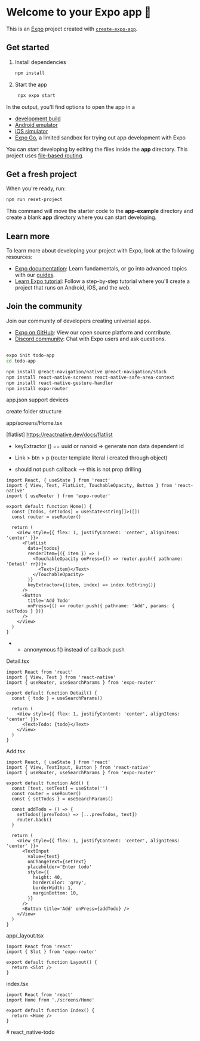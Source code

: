 # Welcome to your Expo app 👋

This is an [Expo](https://expo.dev) project created with [`create-expo-app`](https://www.npmjs.com/package/create-expo-app).

## Get started

1. Install dependencies

   ```bash
   npm install
   ```

2. Start the app

   ```bash
    npx expo start
   ```

In the output, you'll find options to open the app in a

- [development build](https://docs.expo.dev/develop/development-builds/introduction/)
- [Android emulator](https://docs.expo.dev/workflow/android-studio-emulator/)
- [iOS simulator](https://docs.expo.dev/workflow/ios-simulator/)
- [Expo Go](https://expo.dev/go), a limited sandbox for trying out app development with Expo

You can start developing by editing the files inside the **app** directory. This project uses [file-based routing](https://docs.expo.dev/router/introduction).

## Get a fresh project

When you're ready, run:

```bash
npm run reset-project
```

This command will move the starter code to the **app-example** directory and create a blank **app** directory where you can start developing.

## Learn more

To learn more about developing your project with Expo, look at the following resources:

- [Expo documentation](https://docs.expo.dev/): Learn fundamentals, or go into advanced topics with our [guides](https://docs.expo.dev/guides).
- [Learn Expo tutorial](https://docs.expo.dev/tutorial/introduction/): Follow a step-by-step tutorial where you'll create a project that runs on Android, iOS, and the web.

## Join the community

Join our community of developers creating universal apps.

- [Expo on GitHub](https://github.com/expo/expo): View our open source platform and contribute.
- [Discord community](https://chat.expo.dev): Chat with Expo users and ask questions.

##

###

```sh
expo init todo-app
cd todo-app

npm install @react-navigation/native @react-navigation/stack
npm install react-native-screens react-native-safe-area-context
npm install react-native-gesture-handler
npm install expo-router
```

app.json support devices

create folder structure

app/screens/Home.tsx

[flatlist] https://reactnative.dev/docs/flatlist

- keyExtractor () == uuid or nanoid => generate non data dependent id
- Link > btn > p (router template literal i created through object)

- should not push callback --> this is not prop drilling

```tsx
import React, { useState } from 'react'
import { View, Text, FlatList, TouchableOpacity, Button } from 'react-native'
import { useRouter } from 'expo-router'

export default function Home() {
  const [todos, setTodos] = useState<string[]>([])
  const router = useRouter()

  return (
    <View style={{ flex: 1, justifyContent: 'center', alignItems: 'center' }}>
      <FlatList
        data={todos}
        renderItem={({ item }) => (
          <TouchableOpacity onPress={() => router.push({ pathname: 'Detail' rr})}>
            <Text>{item}</Text>
          </TouchableOpacity>
        )}
        keyExtractor={(item, index) => index.toString()}
      />
      <Button
        title='Add Todo'
        onPress={() => router.push({ pathname: 'Add', params: { setTodos } })}
      />
    </View>
  )
}
```

- - annonymous f() instead of callback push

Detail.tsx

```tsx
import React from 'react'
import { View, Text } from 'react-native'
import { useRouter, useSearchParams } from 'expo-router'

export default function Detail() {
  const { todo } = useSearchParams()

  return (
    <View style={{ flex: 1, justifyContent: 'center', alignItems: 'center' }}>
      <Text>Todo: {todo}</Text>
    </View>
  )
}
```

Add.tsx

```tsx
import React, { useState } from 'react'
import { View, TextInput, Button } from 'react-native'
import { useRouter, useSearchParams } from 'expo-router'

export default function Add() {
  const [text, setText] = useState('')
  const router = useRouter()
  const { setTodos } = useSearchParams()

  const addTodo = () => {
    setTodos((prevTodos) => [...prevTodos, text])
    router.back()
  }

  return (
    <View style={{ flex: 1, justifyContent: 'center', alignItems: 'center' }}>
      <TextInput
        value={text}
        onChangeText={setText}
        placeholder='Enter todo'
        style={{
          height: 40,
          borderColor: 'gray',
          borderWidth: 1,
          marginBottom: 10,
        }}
      />
      <Button title='Add' onPress={addTodo} />
    </View>
  )
}
```

app/\_layout.tsx

```tsx
import React from 'react'
import { Slot } from 'expo-router'

export default function Layout() {
  return <Slot />
}
```

index.tsx

```tsx
import React from 'react'
import Home from './screens/Home'

export default function Index() {
  return <Home />
}
```

#   r e a c t _ n a t i v e - t o d o 
 
 
